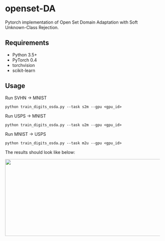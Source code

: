 # openset-DA
Pytorch implementation of Open Set Domain Adaptation with Soft Unknown-Class Rejection. 

## Requirements
- Python 3.5+
- PyTorch 0.4
- torchvision
- scikit-learn

## Usage
Run SVHN -> MNIST
```
python train_digits_osda.py --task s2m --gpu <gpu_id>
```
Run USPS -> MNIST
```
python train_digits_osda.py --task u2m --gpu <gpu_id>
```
Run MNIST -> USPS
```
python train_digits_osda.py --task m2u --gpu <gpu_id>
```
The results should look like below:

<img src=https://user-images.githubusercontent.com/12399355/111513313-aca20500-871e-11eb-88dc-3759e361efaf.png width="1000" height="250">
